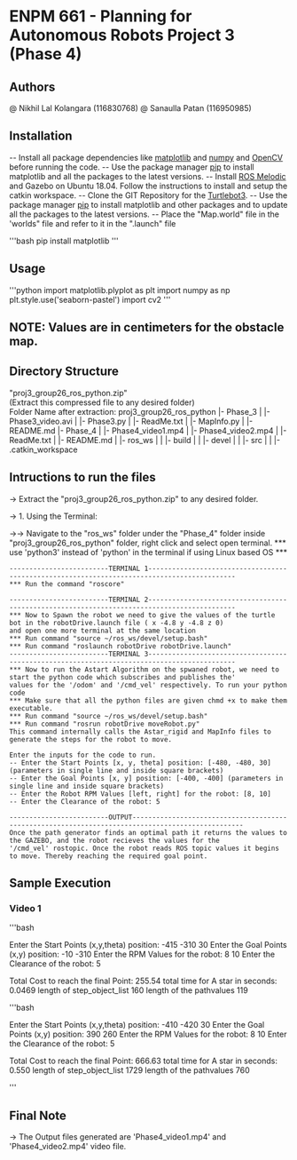 # ENPM 661 - Planning for Autonomous Robots Project 3 (Phase 4)

## Authors

@ Nikhil Lal Kolangara (116830768)
@ Sanaulla Patan (116950985)

## Installation

-- Install all package dependencies like [matplotlib](https://matplotlib.org/users/installing.html) and [numpy](https://numpy.org/) and [OpenCV](https://opencv.org/) before running the code.
-- Use the package manager [pip](https://pip.pypa.io/en/stable/) to install matplotlib and all the packages to the latest versions.
-- Install [ROS Melodic](http://wiki.ros.org/melodic/Installation) and Gazebo on Ubuntu 18.04. Follow the instructions to install and setup the catkin workspace.
-- Clone the GIT Repository for the [Turtlebot3](https://github.com/ROBOTIS-GIT/turtlebot3). 
-- Use the package manager [pip](https://pip.pypa.io/en/stable/) to install matplotlib and other packages and to update all the packages to the latest versions.
-- Place the "Map.world" file in the 'worlds" file and refer to it in the ".launch" file


'''bash
pip install matplotlib
'''

## Usage

'''python
import matplotlib.plyplot as plt
import numpy as np
plt.style.use('seaborn-pastel')
import cv2
'''

## NOTE: Values are in centimeters for the obstacle map.

## Directory Structure

"proj3_group26_ros_python.zip" 										
 (Extract this compressed file to any desired folder) 					
	Folder Name after extraction: proj3_group26_ros_python
					|- Phase_3
					|   |- Phase3_video.avi
					|   |- Phase3.py
					|   |- ReadMe.txt
					|   |- MapInfo.py
					|   |- README.md
					|- Phase_4
					|   |- Phase4_video1.mp4
					|   |- Phase4_video2.mp4
					|   |- ReadMe.txt
					|   |- README.md
					|   |- ros_ws
					|   |   |- build
					|   |   |- devel
					|   |   |- src
					|   |   |- .catkin_workspace
						

## Intructions to run the files

-> Extract the "proj3_group26_ros_python.zip" to any desired folder.

-> 1. Using the Terminal:

->-> Navigate to the "ros_ws" folder under the "Phase_4" folder inside "proj3_group26_ros_python" folder, right click and select open terminal.
	*** use 'python3' instead of 'python' in the terminal if using Linux based OS ***
	
	-------------------------TERMINAL 1--------------------------------------------------------------------------------------------
	*** Run the command "roscore" 
	
	-------------------------TERMINAL 2--------------------------------------------------------------------------------------------
	*** Now to Spawn the robot we need to give the values of the turtle bot in the robotDrive.launch file ( x -4.8 y -4.8 z 0)
	and open one more terminal at the same location
	*** Run command "source ~/ros_ws/devel/setup.bash"
	*** Run command "roslaunch robotDrive robotDrive.launch"
	-------------------------TERMINAL 3--------------------------------------------------------------------------------------------
	*** Now to run the Astart Algorithm on the spwaned robot, we need to start the python code which subscribes and publishes the'
	values for the '/odom' and '/cmd_vel' respectively. To run your python code
	*** Make sure that all the python files are given chmd +x to make them executable. 
	*** Run command "source ~/ros_ws/devel/setup.bash"
	*** Run command "rosrun robotDrive moveRobot.py"
	This command internally calls the Astar_rigid and MapInfo files to generate the steps for the robot to move.
	
	Enter the inputs for the code to run. 
	-- Enter the Start Points [x, y, theta] position: [-480, -480, 30] (parameters in single line and inside square brackets)
	-- Enter the Goal Points [x, y] position: [-400, -400] (parameters in single line and inside square brackets)
	-- Enter the Robot RPM Values [left, right] for the robot: [8, 10]
	-- Enter the Clearance of the robot: 5
	
	-------------------------OUTPUT--------------------------------------------------------------------------------------------------
	Once the path generator finds an optimal path it returns the values to the GAZEBO, and the robot recieves the values for the 
	'/cmd_vel' rostopic. Once the robot reads ROS topic values it begins to move. Thereby reaching the required goal point.

## Sample Execution

### Video 1

'''bash

Enter the Start Points (x,y,theta) position: -415 -310 30
Enter the Goal Points (x,y) position: -10 -310
Enter the RPM Values for the robot: 8 10
Enter the Clearance of the robot: 5

Total Cost to reach the final Point: 255.54
total time for A star in seconds:  0.0469
length of step_object_list 160
length of the pathvalues 119

'''bash

Enter the Start Points (x,y,theta) position: -410 -420 30
Enter the Goal Points (x,y) position: 390 260
Enter the RPM Values for the robot: 8 10
Enter the Clearance of the robot: 5

Total Cost to reach the final Point: 666.63
total time for A star in seconds:  0.550
length of step_object_list 1729
length of the pathvalues 760

'''

## Final Note

-> The Output files generated are 'Phase4_video1.mp4' and 'Phase4_video2.mp4' video file. 


